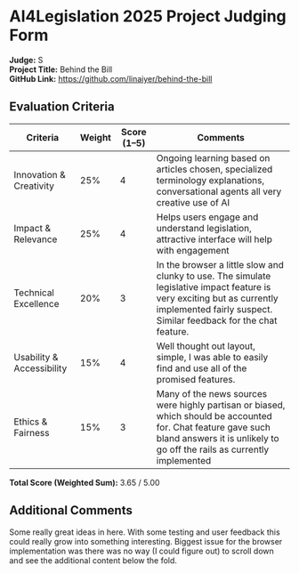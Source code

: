 # AI4Legislation 2025 Project Judging Form

**Judge:** S  
**Project Title:** Behind the Bill  
**GitHub Link:** https://github.com/linaiyer/behind-the-bill

## Evaluation Criteria

| Criteria                   | Weight | Score (1–5) | Comments |
|----------------------------|--------|-------------|----------|
| Innovation & Creativity    | 25%    | 4           | Ongoing learning based on articles chosen, specialized terminology explanations, conversational agents all very creative use of AI |
| Impact & Relevance         | 25%    | 4           | Helps users engage and understand legislation, attractive interface will help with engagement |
| Technical Excellence       | 20%    | 3           | In the browser a little slow and clunky to use. The simulate legislative impact feature is very exciting but as currently implemented fairly suspect. Similar feedback for the chat feature. |
| Usability & Accessibility  | 15%    | 4           | Well thought out layout, simple, I was able to easily find and use all of the promised features. |
| Ethics & Fairness          | 15%    | 3           | Many of the news sources were highly partisan or biased, which should be accounted for. Chat feature gave such bland answers it is unlikely to go off the rails as currently implemented |

**Total Score (Weighted Sum):** 3.65 / 5.00

## Additional Comments

Some really great ideas in here. With some testing and user feedback this could really grow into something interesting. Biggest issue for the browser implementation was there was no way (I could figure out) to scroll down and see the additional content below the fold.
